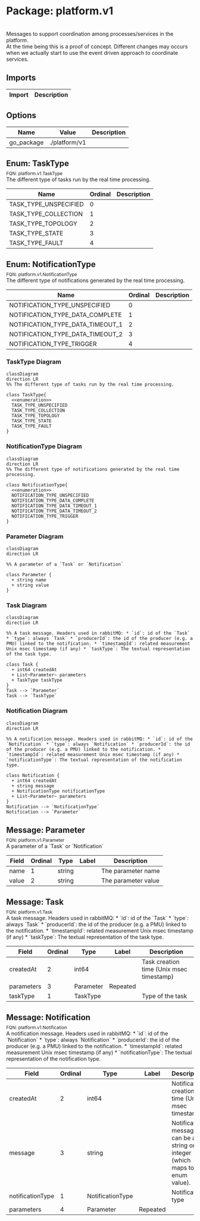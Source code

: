 # Package: platform.v1

<div class="comment"><span><!-- markdownlint-disable --> </span><br/><span>Messages to support coordination among processes/services in the platform.</span><br/><span>At the time being this is a proof of concept. Different changes may occurs</span><br/><span>when we actually start to use the event driven approach to coordinate</span><br/><span>services.</span><br/></div>

## Imports

| Import | Description |
|--------|-------------|



## Options

| Name       | Value         | Description |
|------------|---------------|-------------|
| go_package | ./platform/v1 |             |



## Enum: TaskType
<div style="font-size: 12px; margin-top: -10px;" class="fqn">FQN: platform.v1.TaskType</div>

<div class="comment"><span>The different type of tasks run by the real time processing.</span><br/></div>

| Name                  | Ordinal | Description |
|-----------------------|---------|-------------|
| TASK_TYPE_UNSPECIFIED | 0       |             |
| TASK_TYPE_COLLECTION  | 1       |             |
| TASK_TYPE_TOPOLOGY    | 2       |             |
| TASK_TYPE_STATE       | 3       |             |
| TASK_TYPE_FAULT       | 4       |             |


## Enum: NotificationType
<div style="font-size: 12px; margin-top: -10px;" class="fqn">FQN: platform.v1.NotificationType</div>

<div class="comment"><span>The different type of notifications generated by the real time processing.</span><br/></div>

| Name                             | Ordinal | Description |
|----------------------------------|---------|-------------|
| NOTIFICATION_TYPE_UNSPECIFIED    | 0       |             |
| NOTIFICATION_TYPE_DATA_COMPLETE  | 1       |             |
| NOTIFICATION_TYPE_DATA_TIMEOUT_1 | 2       |             |
| NOTIFICATION_TYPE_DATA_TIMEOUT_2 | 3       |             |
| NOTIFICATION_TYPE_TRIGGER        | 4       |             |



### TaskType Diagram

```mermaid
classDiagram
direction LR
%% The different type of tasks run by the real time processing.

class TaskType{
  <<enumeration>>
  TASK_TYPE_UNSPECIFIED
  TASK_TYPE_COLLECTION
  TASK_TYPE_TOPOLOGY
  TASK_TYPE_STATE
  TASK_TYPE_FAULT
}
```
### NotificationType Diagram

```mermaid
classDiagram
direction LR
%% The different type of notifications generated by the real time processing.

class NotificationType{
  <<enumeration>>
  NOTIFICATION_TYPE_UNSPECIFIED
  NOTIFICATION_TYPE_DATA_COMPLETE
  NOTIFICATION_TYPE_DATA_TIMEOUT_1
  NOTIFICATION_TYPE_DATA_TIMEOUT_2
  NOTIFICATION_TYPE_TRIGGER
}
```
### Parameter Diagram

```mermaid
classDiagram
direction LR

%% A parameter of a `Task` or `Notification`

class Parameter {
  + string name
  + string value
}

```
### Task Diagram

```mermaid
classDiagram
direction LR

%% A task message. Headers used in rabbitMQ: * `id`: id of the `Task` * `type`: always `Task` * `producerId`: the id of the producer (e.g. a PMU) linked to the notification. * `timestampId`: related measurement Unix msec timestamp (if any) * `taskType`: The textual representation of the task type.

class Task {
  + int64 createdAt
  + List~Parameter~ parameters
  + TaskType taskType
}
Task --> `Parameter`
Task --> `TaskType`

```
### Notification Diagram

```mermaid
classDiagram
direction LR

%% A notification message. Headers used in rabbitMQ: * `id`: id of the `Notification` * `type`: always `Notification` * `producerId`: the id of the producer (e.g. a PMU) linked to the notification. * `timestampId`: related measurement Unix msec timestamp (if any) * `notificationType`: The textual representation of the notification type.

class Notification {
  + int64 createdAt
  + string message
  + NotificationType notificationType
  + List~Parameter~ parameters
}
Notification --> `NotificationType`
Notification --> `Parameter`

```

## Message: Parameter
<div style="font-size: 12px; margin-top: -10px;" class="fqn">FQN: platform.v1.Parameter</div>

<div class="comment"><span>A parameter of a `Task` or `Notification`</span><br/></div>

| Field | Ordinal | Type   | Label | Description          |
|-------|---------|--------|-------|----------------------|
| name  | 1       | string |       | The parameter name   |
| value | 2       | string |       | The parameter value  |


## Message: Task
<div style="font-size: 12px; margin-top: -10px;" class="fqn">FQN: platform.v1.Task</div>

<div class="comment"><span>A task message. Headers used in rabbitMQ: * `id`: id of the `Task` * `type`: always `Task` * `producerId`: the id of the producer (e.g. a PMU) linked to the notification. * `timestampId`: related measurement Unix msec timestamp (if any) * `taskType`: The textual representation of the task type.</span><br/></div>

| Field      | Ordinal | Type      | Label    | Description                               |
|------------|---------|-----------|----------|-------------------------------------------|
| createdAt  | 2       | int64     |          | Task creation time (Unix msec timestamp)  |
| parameters | 3       | Parameter | Repeated |                                           |
| taskType   | 1       | TaskType  |          | Type of the task                          |


## Message: Notification
<div style="font-size: 12px; margin-top: -10px;" class="fqn">FQN: platform.v1.Notification</div>

<div class="comment"><span>A notification message. Headers used in rabbitMQ: * `id`: id of the `Notification` * `type`: always `Notification` * `producerId`: the id of the producer (e.g. a PMU) linked to the notification. * `timestampId`: related measurement Unix msec timestamp (if any) * `notificationType`: The textual representation of the notification type.</span><br/></div>

| Field            | Ordinal | Type             | Label    | Description                                                                          |
|------------------|---------|------------------|----------|--------------------------------------------------------------------------------------|
| createdAt        | 2       | int64            |          | Notification creation time (Unix msec timestamp)                                     |
| message          | 3       | string           |          | Notification message, it can be a string or a integer (which maps to a enum value).  |
| notificationType | 1       | NotificationType |          | Notification type                                                                    |
| parameters       | 4       | Parameter        | Repeated |                                                                                      |




<!-- Created by: Proto Diagram Tool -->
<!-- https://github.com/GoogleCloudPlatform/proto-gen-md-diagrams -->
